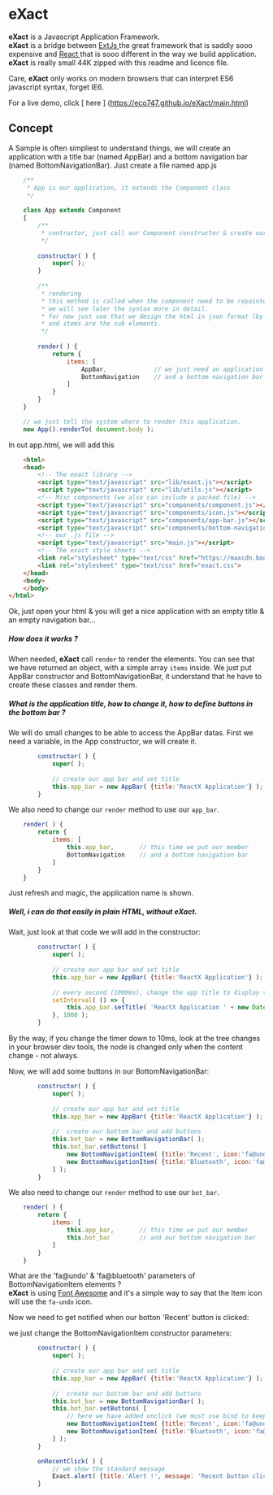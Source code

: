 # eXact
**eXact** is a Javascript Application Framework.  
**eXact** is a bridge between [ ExtJs ](www.sencha.com) the great framework that is saddly sooo expensive and [ React ](www.react.org) that is sooo different in the way we build application.
**eXact** is really small 44K zipped with this readme and licence file.

Care, **eXact** only works on modern browsers that can interpret ES6 javascript syntax, forget IE6.

For a live demo, click [ here ] (https://eco747.github.io/eXact/main.html)


## Concept

A Sample is often simpliest to understand things, we will create an application with a title bar (named AppBar) and a bottom navigation bar (named BottomNavigationBar).
Just create a file named app.js

```javascript
    /**
     * App is our application, it extends the Component class
     */
     
    class App extends Component
    {
        /**
         * contructor, just call our Component constructor & create our AppBar component
         */
         
        constructor( ) {
            super( );
        }
    
        /**
         * rendering
         * this method is called when the component need to be repainted
         * we will see later the syntax more in detail.
         * for now just see that we design the html in json format (by default it's a div)
         * and items are the sub elements.
         */
         
        render( ) {
            return {
                items: [
                    AppBar,             // we just need an application bar
                    BottomNavigation    // and a bottom navigation bar
                ]
            }
        }
    }

    // we just tell the system where to render this application.
    new App().renderTo( document.body );
```

In out app.html, we will add this

```html
    <html>
	<head>
	    <!-- The exact library -->
		<script type="text/javascript" src="lib/exact.js"></script>
		<script type="text/javascript" src="lib/utils.js"></script>
		<!-- Misc components (we also can include a packed file) -->
		<script type="text/javascript" src="components/component.js"></script>
		<script type="text/javascript" src="components/icon.js"></script>
		<script type="text/javascript" src="components/app-bar.js"></script>
		<script type="text/javascript" src="components/bottom-navigation.js"></script>
		<!-- our .js file -->
		<script type="text/javascript" src="main.js"></script>
		<!-- The exact style sheets -->
		<link rel="stylesheet" type="text/css" href="https://maxcdn.bootstrapcdn.com/font-awesome/4.7.0/css/font-awesome.min.css">
		<link rel="stylesheet" type="text/css" href="exact.css">
	</head>
	<body>
	</body>
</html>
```

Ok, just open your html & you will get a nice application with an empty title & an empty navigation bar...

##### How does it works ?

When needed, **eXact** call `render` to render the elements. You can see that we have returned an object, with a simple array `items` inside. We just put AppBar constructor and BottomNavigationBar, it understand that he have to create these classes and render them. 

##### What is the application title, how to change it, how to define buttons in the bottom bar ?
We will do small changes to be able to access the AppBar datas. First we need a variable, in the App constructor, we will create it.

```javascript
        constructor( ) {
            super( );
            
            // create our app bar and set title
            this.app_bar = new AppBar( {title:'ReactX Application'} );
        }
```

We also need to change our `render` method to use our `app_bar`.

```javascript
    render( ) {
        return {
            items: [
                this.app_bar,       // this time we put our member
                BottomNavigation    // and a bottom navigation bar
            ]
        }
    }
```

Just refresh and magic, the application name is shown.  
##### Well, i can do that easily in plain HTML, without eXact.  
Wait, just look at that code we will add in the constructor:

```javascript
        constructor( ) {
            super( );
            
            // create our app bar and set title
            this.app_bar = new AppBar( {title:'ReactX Application'} );
            
            // every second (1000ms), change the app title to display time
            setInterval( () => { 
                this.app_bar.setTitle( 'ReactX Application ' + new Date().toLocaleTime() ); 
            }, 1000 );
        }
```

By the way, if you change the timer down to 10ms, look at the tree changes in your browser dev tools, the node is changed only when the content change - not always.

Now, we will add some buttons in our BottomNavigationBar:

```javascript
        constructor( ) {
            super( );
            
            // create our app bar and set title
            this.app_bar = new AppBar( {title:'ReactX Application'} );
            
            //  create our bottom bar and add buttons
            this.bot_bar = new BottomNavigationBar( );
            this.bot_bar.setButtons( [
                new BottomNavigationItem( {title:'Recent', icon:'fa@undo'} );
                new BottomNavigationItem( {title:'Bluetooth', icon:'fa@bluetooth'} );
            ] );
        }
```
We also need to change our `render` method to use our `bot_bar`.

```javascript
    render( ) {
        return {
            items: [
                this.app_bar,       // this time we put our member
                this.bot_bar        // and our bottom navigation bar
            ]
        }
    }
```

What are the 'fa@undo' & 'fa@bluetooth' parameters of BottomNavigationItem elements ?  
**eXact** is using [Font Awesome](fontawesome.org) and it's a simple way to say that the Item icon will use the `fa-undo` icon.

Now we need to get notified when our botton 'Recent' button is clicked:

we just change the BottomNavigationItem constructor parameters:

```javascript
        constructor( ) {
            super( );
            
            // create our app bar and set title
            this.app_bar = new AppBar( {title:'ReactX Application'} );
            
            //  create our bottom bar and add buttons
            this.bot_bar = new BottomNavigationBar( );
            this.bot_bar.setButtons( [
                // here we have added onclick (we must use bind to keep this correctly set)
                new BottomNavigationItem( {title:'Recent', icon:'fa@undo', onclick:this.onRecentClick.bind(this) } );
                new BottomNavigationItem( {title:'Bluetooth', icon:'fa@bluetooth'} );
            ] );
        }

        onRecentClick( ) {
            // we show the standard message
            Exact.alert( {title:'Alert !', message: 'Recent button clicked'} );
        }

```






